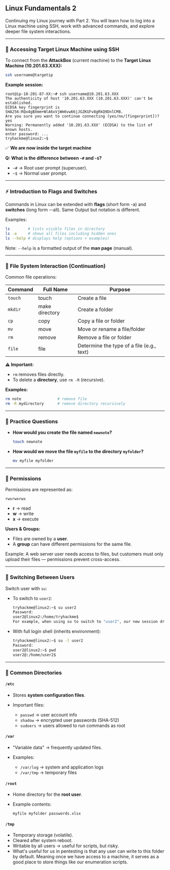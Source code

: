 
## Linux Fundamentals 2

Continuing my Linux journey with Part 2. You will learn how to log into a Linux machine using SSH, work with advanced commands, and explore deeper file system interactions.

---

### 🔑 Accessing Target Linux Machine using SSH

To connect from the **AttackBox** (current machine) to the **Target Linux Machine (10.201.63.XXX):**

```bash
ssh username@targetip
````

**Example session:**

```
root@ip-10-201-87-XX:~# ssh username@10.201.63.XXX
The authenticity of host '10.201.63.XXX (10.201.63.XXX)' can't be established.
ECDSA key fingerprint is SHA256:RQx4gBXmm+WlA6xVjWm6vw66jJGZKGFv8gRkQ9DnlCM8.
Are you sure you want to continue connecting (yes/no/[fingerprint])? yes
Warning: Permanently added '10.201.63.XXX' (ECDSA) to the list of known hosts.
enter password: ...
tryhackme@linux2:~$ 
```

✅ **We are now inside the target machine**

**Q: What is the difference between `~#` and `~$`?**

* `~#` → Root user prompt (superuser).
* `~$` → Normal user prompt.

---

### ⚡ Introduction to Flags and Switches 

Commands in Linux can be extended with **flags** (short form -a) and **switches** (long form --all). Same Output but notation is different.

Examples:

```bash
ls        # lists visible files in directory
ls -a     # shows all files including hidden ones
ls --help # displays help (options + examples)
```

Note: `--help` is a formatted output of the **man page** (manual).

---

### 📂 File System Interaction (Continuation)

Common file operations:

| Command | Full Name      | Purpose                                   |
| ------- | -------------- | ----------------------------------------- |
| `touch` | touch          | Create a file                             |
| `mkdir` | make directory | Create a folder                           |
| `cp`    | copy           | Copy a file or folder                     |
| `mv`    | move           | Move or rename a file/folder              |
| `rm`    | remove         | Remove a file or folder                   |
| `file`  | file           | Determine the type of a file (e.g., text) |

**⚠️ Important:**

* `rm` removes files directly.
* To delete a **directory**, use `rm -R` (recursive).

**Examples:**

```bash
rm note                # remove file
rm -R mydirectory      # remove directory recursively
```

---

### 📝 Practice Questions

* **How would you create the file named `newnote`?**

  ```bash
  touch newnote
  ```

* **How would we move the file `myfile` to the directory `myfolder`?**

  ```bash
  mv myfile myfolder
  ```

---

### 🔐 Permissions

Permissions are represented as:

```
rwxrwxrwx
```

* **r** → read
* **w** → write
* **x** → execute

**Users & Groups:**

* Files are owned by a **user**.
* A **group** can have different permissions for the same file.

Example: A web server user needs access to files, but customers must only upload their files — permissions prevent cross-access.

---

### 👥 Switching Between Users

Switch user with `su`:

* To switch to `user2`:

  ```bash
  tryhackme@linux2:~$ su user2
  Password:
  user2@linux2:/home/tryhackme$
  For example, when using su to switch to "user2", our new session drops us into our previous user's home directory. 
  ```
* With full login shell (inherits environment):

  ```bash
  tryhackme@linux2:~$ su -l user2
  Password:
  user2@linux2:~$ pwd
  user2@:/home/user2$
  ```

---

### 📁 Common Directories

#### `/etc`

* Stores **system configuration files**.
* Important files:

  * `passwd` → user account info
  * `shadow` → encrypted user passwords (SHA-512)
  * `sudoers` → users allowed to run commands as root

#### `/var`

* "Variable data" → frequently updated files.
* Examples:

  * `/var/log` → system and application logs
  * `/var/tmp` → temporary files

#### `/root`

* Home directory for the **root user**.
* Example contents:

  ```
  myfile myfolder passwords.xlsx
  ```

#### `/tmp`

* Temporary storage (volatile).
* Cleared after system reboot.
* Writable by all users → useful for scripts, but risky.
* What's useful for us in pentesting is that any user can write to this folder by default. Meaning once we have access to a machine, it serves as a good place to store things like our enumeration scripts.
